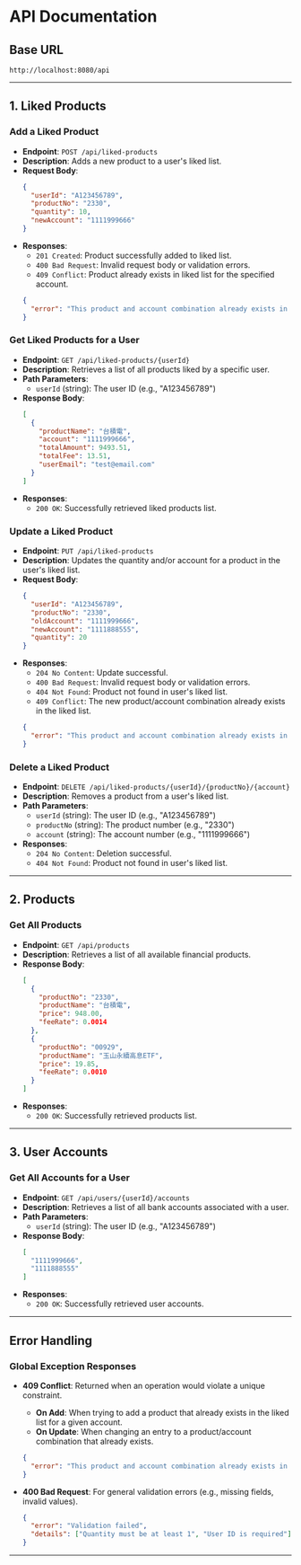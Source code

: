 # API Documentation

## Base URL
`http://localhost:8080/api`

---

## 1. Liked Products

### Add a Liked Product
*   **Endpoint**: `POST /api/liked-products`
*   **Description**: Adds a new product to a user's liked list.
*   **Request Body**:
    ```json
    {
      "userId": "A123456789",
      "productNo": "2330",
      "quantity": 10,
      "newAccount": "1111999666"
    }
    ```
*   **Responses**:
    *   `201 Created`: Product successfully added to liked list.
    *   `400 Bad Request`: Invalid request body or validation errors.
    *   `409 Conflict`: Product already exists in liked list for the specified account.
      ```json
      {
        "error": "This product and account combination already exists in Like List."
      }
      ```

### Get Liked Products for a User
*   **Endpoint**: `GET /api/liked-products/{userId}`
*   **Description**: Retrieves a list of all products liked by a specific user.
*   **Path Parameters**:
    *   `userId` (string): The user ID (e.g., "A123456789")
*   **Response Body**:
    ```json
    [
      {
        "productName": "台積電",
        "account": "1111999666",
        "totalAmount": 9493.51,
        "totalFee": 13.51,
        "userEmail": "test@email.com"
      }
    ]
    ```
*   **Responses**:
    *   `200 OK`: Successfully retrieved liked products list.

### Update a Liked Product
*   **Endpoint**: `PUT /api/liked-products`
*   **Description**: Updates the quantity and/or account for a product in the user's liked list.
*   **Request Body**:
    ```json
    {
      "userId": "A123456789",
      "productNo": "2330",
      "oldAccount": "1111999666",
      "newAccount": "1111888555",
      "quantity": 20
    }
    ```
*   **Responses**:
    *   `204 No Content`: Update successful.
    *   `400 Bad Request`: Invalid request body or validation errors.
    *   `404 Not Found`: Product not found in user's liked list.
    *   `409 Conflict`: The new product/account combination already exists in the liked list.
      ```json
      {
        "error": "This product and account combination already exists in Like List."
      }
      ```

### Delete a Liked Product
*   **Endpoint**: `DELETE /api/liked-products/{userId}/{productNo}/{account}`
*   **Description**: Removes a product from a user's liked list.
*   **Path Parameters**:
    *   `userId` (string): The user ID (e.g., "A123456789")
    *   `productNo` (string): The product number (e.g., "2330")
    *   `account` (string): The account number (e.g., "1111999666")
*   **Responses**:
    *   `204 No Content`: Deletion successful.
    *   `404 Not Found`: Product not found in user's liked list.

---

## 2. Products

### Get All Products
*   **Endpoint**: `GET /api/products`
*   **Description**: Retrieves a list of all available financial products.
*   **Response Body**:
    ```json
    [
      {
        "productNo": "2330",
        "productName": "台積電",
        "price": 948.00,
        "feeRate": 0.0014
      },
      {
        "productNo": "00929",
        "productName": "玉山永續高息ETF",
        "price": 19.85,
        "feeRate": 0.0010
      }
    ]
    ```
*   **Responses**:
    *   `200 OK`: Successfully retrieved products list.

---

## 3. User Accounts

### Get All Accounts for a User
*   **Endpoint**: `GET /api/users/{userId}/accounts`
*   **Description**: Retrieves a list of all bank accounts associated with a user.
*   **Path Parameters**:
    *   `userId` (string): The user ID (e.g., "A123456789")
*   **Response Body**:
    ```json
    [
      "1111999666",
      "1111888555"
    ]
    ```
*   **Responses**:
    *   `200 OK`: Successfully retrieved user accounts.

---

## Error Handling

### Global Exception Responses

*   **409 Conflict**: Returned when an operation would violate a unique constraint.
    *   **On Add**: When trying to add a product that already exists in the liked list for a given account.
    *   **On Update**: When changing an entry to a product/account combination that already exists.
    ```json
    {
      "error": "This product and account combination already exists in Like List."
    }
    ```

*   **400 Bad Request**: For general validation errors (e.g., missing fields, invalid values).
    ```json
    {
      "error": "Validation failed",
      "details": ["Quantity must be at least 1", "User ID is required"]
    }
    ```

---
